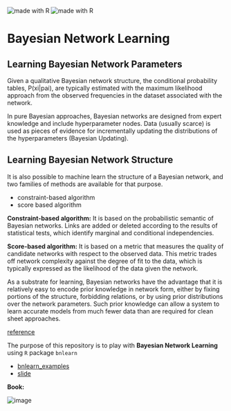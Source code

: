 <img src="https://img.shields.io/badge/language-R-a4c42d.svg?style=plastic" alt="made with R"> <img src="https://img.shields.io/badge/learning%20network-Bayesian-2980b9.svg?style=plastic" alt="made with R">


# Bayesian Network Learning

## Learning Bayesian Network Parameters

Given a qualitative Bayesian network structure, 
the conditional probability tables, P(xi|pai), are typically estimated with 
the maximum likelihood approach from the observed frequencies in the 
dataset associated with the network.


In pure Bayesian approaches, Bayesian networks are designed from expert 
knowledge and include hyperparameter nodes. Data (usually scarce) is used as 
pieces of evidence for incrementally updating the distributions of the 
hyperparameters (Bayesian Updating).


## Learning Bayesian Network Structure


It is also possible to machine learn the structure of a Bayesian network, and 
two families of methods are available for that purpose. 

- constraint-based algorithm
- score based algorithm

**Constraint-based algorithm:** It is based on the probabilistic semantic of 
Bayesian networks. Links are added or deleted according to the results of 
statistical tests, which identify marginal and conditional independencies. 

**Score-based algorithm:** It is based on a metric that measures the quality 
of candidate networks with respect to the observed data. This metric trades 
off network complexity against the degree of fit to the data, 
which is typically expressed as the likelihood of the data given the network.

As a substrate for learning, Bayesian networks have the advantage that it is 
relatively easy to encode prior knowledge in network form, either by fixing 
portions of the structure, forbidding relations, or by using prior 
distributions over the network parameters. Such prior knowledge can 
allow a system to learn accurate models from much fewer data than are 
required for clean sheet approaches.

[reference](http://www.bayesia.com/bayesian-networks-learning)

The purpose of this repository is to play with **Bayesian Network Learning** 
using `R` package `bnlearn`

- [bnlearn_examples](http://www.bnlearn.com/examples/)
- [slide](http://www.bnlearn.com/about/teaching/slides-bnshort.pdf)

**Book:**

![image](https://images-na.ssl-images-amazon.com/images/I/41qTyCNP7xL._SX331_BO1,204,203,200_.jpg)
